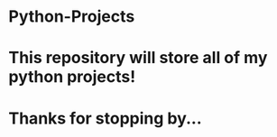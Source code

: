 # Python-Projects

# This repository will store all of my python projects!

# Thanks for stopping by...
